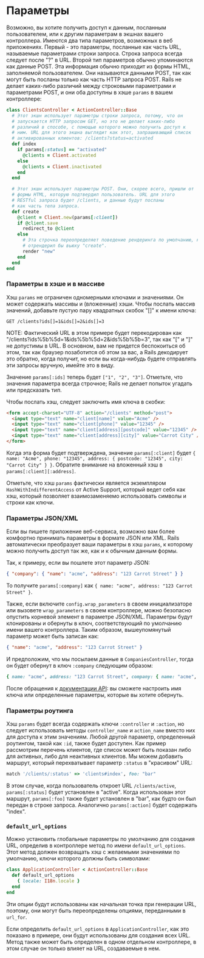 # Параметры

Возможно, вы хотите получить доступ к данным, посланным пользователем, или к другим параметрам в экшнах вашего контроллера. Имеются два типа параметров, возможных в веб приложениях. Первый - это параметры, посланные как часть URL, называемые параметрами строки запроса. Строка запроса всегда следует после "?" в URL. Второй тип параметров обычно упоминаются как данные POST. Эта информация обычно приходит из формы HTML, заполняемой пользователем. Они называются данными POST, так как могут быть посланы только как часть HTTP запроса POST. Rails не делает каких-либо различий между строковыми параметрами и параметрами POST, и они оба доступны в хэше `params` в вашем контроллере:

```ruby
class ClientsController < ActionController::Base
  # Этот экшн использует параметры строки запроса, потому, что он
  # запускается HTTP запросом GET, но это не делает каких-либо
  # различий в способе, с помощью которого можно получить доступ к
  # ним. URL для этого экшна выглядит как этот, запрашивающий список
  # активированных клиентов: /clients?status=activated
  def index
    if params[:status] == "activated"
      @clients = Client.activated
    else
      @clients = Client.inactivated
    end
  end

  # Этот экшн использует параметры POST. Они, скорее всего, пришли от
  # формы HTML, которую подтвердил пользователь. URL для этого
  # RESTful запроса будет /clients, и данные будут посланы
  # как часть тела запроса.
  def create
    @client = Client.new(params[:client])
    if @client.save
      redirect_to @client
    else
      # Эта строчка переопределяет поведение рендеринга по умолчанию, который
      # отрендерил бы вьюху "create".
      render "new"
    end
  end
end
```

### Параметры в хэше и в массиве

Хэш `params` не ограничен одномерными ключами и значениями. Он может содержать массивы и (вложенные) хэши. Чтобы послать массив значений, добавьте пустую пару квадратных скобок "[]" к имени ключа:

```
GET /clients?ids[]=1&ids[]=2&ids[]=3
```

NOTE: Фактический URL в этом примере будет перекодирован как "/clients?ids%5b%5d=1&amp;ids%5b%5d=2&amp;ids%5b%5b=3", так как "[" и "]" не допустимы в URL. В основном, вам не придется беспокоиться об этом, так как браузер позаботится об этом за вас, а Rails декодирует это обратно, когда получит, но если вы когда-нибудь будете отправлять эти запросы вручную, имейте это в виду.

Значение `params[:ids]` теперь будет `["1", "2", "3"]`. Отметьте, что значения параметра всегда строчное; Rails не делает попыток угадать или предсказать тип.

Чтобы послать хэш, следует заключить имя ключа в скобки:

```html
<form accept-charset="UTF-8" action="/clients" method="post">
  <input type="text" name="client[name]" value="Acme" />
  <input type="text" name="client[phone]" value="12345" />
  <input type="text" name="client[address][postcode]" value="12345" />
  <input type="text" name="client[address][city]" value="Carrot City" />
</form>
```

Когда эта форма будет подтверждена, значение `params[:client]` будет `{ name: "Acme", phone: "12345", address: { postcode: "12345", city: "Carrot City" } }`. Обратите внимание на вложенный хэш в `params[:client][:address]`.

Отметьте, что хэш `params` фактически является экземпляром `HashWithIndifferentAccess` от Active Support, который ведет себя как хэш, который позволяет взаимозаменяемо использовать символы и строки как ключи.

### Параметры JSON/XML

Если вы пишете приложение веб-сервиса, возможно вам более комфортно принимать параметры в формате JSON или XML. Rails автоматически преобразует ваши параметры в хэш `params`, к которому можно получить доступ так же, как и к обычным данным формы.

Так, к примеру, если вы пошлете этот параметр JSON:

```json
{ "company": { "name": "acme", "address": "123 Carrot Street" } }
```

То получите `params[:company]` как `{ name: "acme", address: "123 Carrot Street" }`.

Также, если включите `config.wrap_parameters` в своем инициализаторе или вызовете `wrap_parameters` в своем контроллере, можно безопасно опустить корневой элемент в параметре JSON/XML. Параметры будут клонированы и обернуты в ключ, соответствующий по умолчанию имени вашего контроллера. Таким образом, вышеупомянутый параметр может быть записан как:

```json
{ "name": "acme", "address": "123 Carrot Street" }
```

И предположим, что мы посылаем данные в `CompaniesController`, тогда он будет обернут в ключ `:company` следующим образом:

```ruby
{ name: "acme", address: "123 Carrot Street", company: { name: "acme", address: "123 Carrot Street" } }
```

После обращения к [документации API](http://api.rubyonrails.org/classes/ActionController/ParamsWrapper.html): вы сможете настроить имя ключа или определенные параметры, которые вы хотите обернуть.

### Параметры роутинга

Хэш `params` будет всегда содержать ключи `:controller` и `:action`, но следует использовать методы `controller_name` и `action_name` вместо них для доступа к этим значениям. Любой другой параметр, определенный роутингом, такой как `:id`, также будет доступен. Как пример рассмотрим перечень клиентов, где список может быть показан либо для активных, либо для неактивных клиентов. Мы можем добавить маршрут, который перехватывает параметр `:status` в "красивом" URL:

```ruby
match '/clients/:status' => 'clients#index', foo: "bar"
```

В этом случае, когда пользователь откроет URL `/clients/active`, `params[:status]` будет установлен в "active". Когда использован этот маршрут, `params[:foo]` также будет установлен в "bar", как будто он был передан в строке запроса. Аналогично `params[:action]` будет содержать "index".

### `default_url_options`

Можно установить глобальные параметры по умолчанию для создания URL, определив в контроллере метод по имени `default_url_options`. Этот метод должен возвращать хэш с желаемыми значениями по умолчанию, ключи которого должны быть символами:

```ruby
class ApplicationController < ActionController::Base
  def default_url_options
    { locale: I18n.locale }
  end
end
```

Эти опции будут использованы как начальная точка при генерации URL, поэтому, они могут быть переопределены опциями, переданными в `url_for`.

Если определить `default_url_options` в `ApplicationController`, как это показано в примере, они будут использованы для создания всех URL. Метод также может быть определен в одном отдельном контроллере, в этом случае он только влияет на URL, создаваемые в нем.
